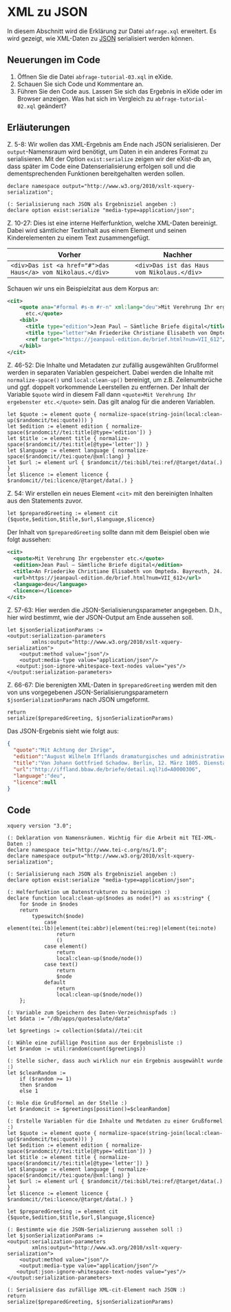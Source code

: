 # XML zu JSON

In diesem Abschnitt wird die Erklärung zur Datei `abfrage.xql` erweitert. Es wird gezeigt, wie XML-Daten zu [JSON](https://www.json.org/json-de.html) serialisiert werden können.

## Neuerungen im Code

1. Öffnen Sie die Datei `abfrage-tutorial-03.xql` in eXide.
2. Schauen Sie sich Code und Kommentare an.
3. Führen Sie den Code aus. Lassen Sie sich das Ergebnis in eXide oder im Browser anzeigen. Was hat sich im Vergleich zu `abfrage-tutorial-02.xql` geändert?

## Erläuterungen

Z. 5-8: Wir wollen das XML-Ergebnis am Ende nach JSON serialisieren. Der `output`-Namensraum wird benötigt, um Daten in ein anderes Format zu serialisieren. Mit der Option `exist:serialize` zeigen wir der eXist-db an, dass später im Code eine Datenserialisierung erfolgen soll und die dementsprechenden Funktionen bereitgehalten werden sollen.

```xquery
declare namespace output="http://www.w3.org/2010/xslt-xquery-serialization";

(: Serialisierung nach JSON als Ergebnisziel angeben :)
declare option exist:serialize "media-type=application/json";
```

Z. 10-27: Dies ist eine interne Helferfunktion, welche XML-Daten bereinigt. Dabei wird sämtlicher Textinhalt aus einem Element und seinen Kinderelementen zu einem Text zusammengefügt.

| Vorher   | Nachher   |
|---|---|
| `<div>Das ist <a href="#">das Haus</a> vom Nikolaus.</div>`  | `<div>Das ist das Haus vom Nikolaus.</div>`  |

Schauen wir uns ein Beispielzitat aus dem Korpus an:

```xml
<cit>
    <quote ana="#formal #s-m #r-n" xml:lang="deu">Mit Verehrung Ihr ergebenster
      etc.</quote>
    <bibl>
      <title type="edition">Jean Paul – Sämtliche Briefe digital</title>
      <title type="letter">An Friederike Christiane Elisabeth von Ompteda. Bayreuth, 24. Dezember 1819.</title>
      <ref target="https://jeanpaul-edition.de/brief.html?num=VII_612"/>
    </bibl>
</cit>
```

Z. 46-52: Die Inhalte und Metadaten zur zufällig ausgewählten Grußformel werden in separaten Variablen gespeichert. Dabei werden die Inhalte mit `normalize-space()` und `local:clean-up()` bereinigt, um z.B. Zeilenumbrüche und ggf. doppelt vorkommende Leerstellen zu entfernen. Der Inhalt der Variable `$quote` wird in diesem Fall dann `<quote>Mit Verehrung Ihr ergebenster etc.</quote>` sein. Das gilt analog für die anderen Variablen.

```xquery
let $quote := element quote { normalize-space(string-join(local:clean-up($randomcit/tei:quote))) }
let $edition := element edition { normalize-space($randomcit//tei:title[@type='edition']) }
let $title := element title { normalize-space($randomcit//tei:title[@type='letter']) }
let $language := element language { normalize-space($randomcit//tei:quote/@xml:lang) }
let $url := element url { $randomcit//tei:bibl/tei:ref/@target/data(.) }
let $licence := element licence { $randomcit//tei:licence/@target/data(.) }
```

Z. 54: Wir erstellen ein neues Element `<cit>` mit den bereinigten Inhalten aus den Statements zuvor.

```xquery
let $preparedGreeting := element cit {$quote,$edition,$title,$url,$language,$licence}
```

Der Inhalt von `$preparedGreeting` sollte dann mit dem Beispiel oben wie folgt aussehen:

```xml
<cit>
  <quote>Mit Verehrung Ihr ergebenster etc.</quote>
  <edition>Jean Paul – Sämtliche Briefe digital</edition>
  <title>An Friederike Christiane Elisabeth von Ompteda. Bayreuth, 24. Dezember 1819.</title>
  <url>https://jeanpaul-edition.de/brief.html?num=VII_612</url>
  <language>deu</language>
  <licence></licence>
</cit>
```

Z. 57-63: Hier werden die JSON-Serialisierungsparameter angegeben. D.h., hier wird bestimmt, wie der JSON-Output am Ende aussehen soll.

```xquery
let $jsonSerializationParams :=
<output:serialization-parameters
        xmlns:output="http://www.w3.org/2010/xslt-xquery-serialization">
    <output:method value="json"/>
    <output:media-type value="application/json"/>
   <output:json-ignore-whitespace-text-nodes value="yes"/>
</output:serialization-parameters>
```

Z. 66-67: Die berenigten XML-Daten in `$preparedGreeting` werden mit den von uns vorgegebenen JSON-Serialisierungsparametern `$jsonSerializationParams` nach JSON umgeformt. 

```xquery
return 
serialize($preparedGreeting, $jsonSerializationParams)
```

Das JSON-Ergebnis sieht wie folgt aus:

```json
{
  "quote":"Mit Achtung der Ihrige",
  "edition":"August Wilhelm Ifflands dramaturgisches und administratives Archiv",
  "title":"Von Johann Gottfried Schadow. Berlin, 12. März 1805. Dienstag",
  "url":"http://iffland.bbaw.de/briefe/detail.xql?id=A0000306",
  "language":"deu",
  "licence":null
}
```

## Code

```xquery
xquery version "3.0";

(: Deklaration von Namensräumen. Wichtig für die Arbeit mit TEI-XML-Daten :)
declare namespace tei="http://www.tei-c.org/ns/1.0";
declare namespace output="http://www.w3.org/2010/xslt-xquery-serialization";

(: Serialisierung nach JSON als Ergebnisziel angeben :)
declare option exist:serialize "media-type=application/json";

(: Helferfunktion um Datenstrukturen zu bereinigen :)
declare function local:clean-up($nodes as node()*) as xs:string* {
    for $node in $nodes
    return
        typeswitch($node)
            case element(tei:lb)|element(tei:abbr)|element(tei:reg)|element(tei:note)
                return
                ()
            case element()
                return
                local:clean-up($node/node())
            case text()
                return
                $node
            default
                return
                local:clean-up($node/node())
    };

(: Variable zum Speichern des Daten-Verzeichnispfads :)
let $data := "/db/apps/quotesalute/data"

let $greetings := collection($data)//tei:cit

(: Wähle eine zufällige Position aus der Ergebnisliste :)
let $random := util:random(count($greetings))

(: Stelle sicher, dass auch wirklich nur ein Ergebnis ausgewählt wurde :)
let $cleanRandom :=
    if ($random >= 1)
    then $random
    else 1

(: Hole die Grußformel an der Stelle :)
let $randomcit := $greetings[position()=$cleanRandom]

(: Erstelle Variablen für die Inhalte und Metdaten zu einer Grußformel :)
let $quote := element quote { normalize-space(string-join(local:clean-up($randomcit/tei:quote))) }
let $edition := element edition { normalize-space($randomcit//tei:title[@type='edition']) }
let $title := element title { normalize-space($randomcit//tei:title[@type='letter']) }
let $language := element language { normalize-space($randomcit//tei:quote/@xml:lang) }
let $url := element url { $randomcit//tei:bibl/tei:ref/@target/data(.) }
let $licence := element licence { $randomcit//tei:licence/@target/data(.) }

let $preparedGreeting := element cit {$quote,$edition,$title,$url,$language,$licence}

(: Bestimmte wie die JSON-Serializierung aussehen soll :)
let $jsonSerializationParams :=
<output:serialization-parameters
        xmlns:output="http://www.w3.org/2010/xslt-xquery-serialization">
    <output:method value="json"/>
    <output:media-type value="application/json"/>
   <output:json-ignore-whitespace-text-nodes value="yes"/>
</output:serialization-parameters>

(: Serialisiere das zufällige XML-cit-Element nach JSON :)
return 
serialize($preparedGreeting, $jsonSerializationParams)

```